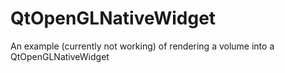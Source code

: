 # QtOpenGLNativeWidget
An example (currently not working) of rendering a volume into a QtOpenGLNativeWidget

